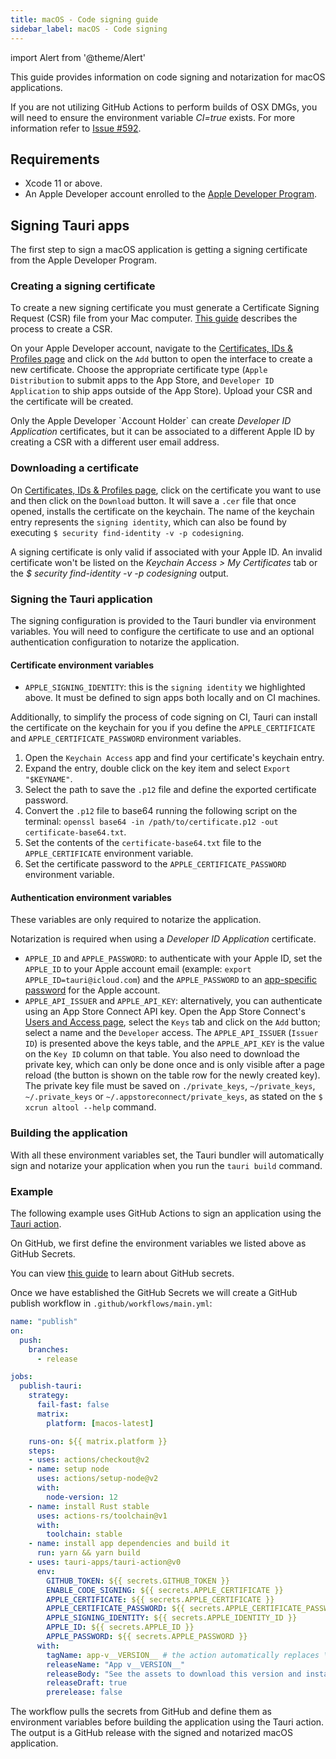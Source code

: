 ```yaml
---
title: macOS - Code signing guide
sidebar_label: macOS - Code signing
---
```


import Alert from '@theme/Alert'

This guide provides information on code signing and notarization for macOS applications.

<Alert title="Note" icon="info-alt">
If you are not utilizing GitHub Actions to perform builds of OSX DMGs, you will need to ensure the environment variable <i>CI=true</i> exists. For more information refer to <a href="https://github.com/tauri-apps/tauri/issues/592">Issue #592</a>.
</Alert>

## Requirements

- Xcode 11 or above.
- An Apple Developer account enrolled to the [Apple Developer Program](https://developer.apple.com/programs/).

## Signing Tauri apps

The first step to sign a macOS application is getting a signing certificate from the Apple Developer Program.

### Creating a signing certificate

To create a new signing certificate you must generate a Certificate Signing Request (CSR) file from your Mac computer. [This guide](https://help.apple.com/developer-account/#/devbfa00fef7) describes the process to create a CSR.

On your Apple Developer account, navigate to the [Certificates, IDs & Profiles page](https://developer.apple.com/account/resources/certificates/list) and click on the `Add` button to open the interface to create a new certificate. Choose the appropriate certificate type (`Apple Distribution` to submit apps to the App Store, and `Developer ID Application` to ship apps outside of the App Store). Upload your CSR and the certificate will be created.

<Alert title="Note" icon="info-alt">
Only the Apple Developer `Account Holder` can create <i>Developer ID Application</i> certificates, but it can be associated to a different Apple ID by creating a CSR with a different user email address.
</Alert>

### Downloading a certificate

On [Certificates, IDs & Profiles page](https://developer.apple.com/account/resources/certificates/list), click on the certificate you want to use and then click on the `Download` button. It will save a `.cer` file that once opened, installs the certificate on the keychain. The name of the keychain entry represents the `signing identity`, which can also be found by executing `$ security find-identity -v -p codesigning`.

<Alert title="Note" icon="info-alt">
A signing certificate is only valid if associated with your Apple ID. An invalid certificate won't be listed on the <i>Keychain Access > My Certificates</i> tab or the <i>$ security find-identity -v -p codesigning</i> output.
</Alert>

### Signing the Tauri application

The signing configuration is provided to the Tauri bundler via environment variables. You will need to configure the certificate to use and an optional authentication configuration to notarize the application.

#### Certificate environment variables

- `APPLE_SIGNING_IDENTITY`: this is the `signing identity` we highlighted above. It must be defined to sign apps both locally and on CI machines.

Additionally, to simplify the process of code signing on CI, Tauri can install the certificate on the keychain for you if you define the `APPLE_CERTIFICATE` and `APPLE_CERTIFICATE_PASSWORD` environment variables.

1. Open the `Keychain Access` app and find your certificate's keychain entry.
2. Expand the entry, double click on the key item and select `Export "$KEYNAME"`.
3. Select the path to save the `.p12` file and define the exported certificate password.
4. Convert the `.p12` file to base64 running the following script on the terminal: `openssl base64 -in /path/to/certificate.p12 -out certificate-base64.txt`.
5. Set the contents of the `certificate-base64.txt` file to the `APPLE_CERTIFICATE` environment variable.
6. Set the certificate password to the `APPLE_CERTIFICATE_PASSWORD` environment variable.

#### Authentication environment variables

These variables are only required to notarize the application.

<Alert title="Note" icon="info-alt">
Notarization is required when using a <i>Developer ID Application</i> certificate.
</Alert>

- `APPLE_ID` and `APPLE_PASSWORD`: to authenticate with your Apple ID, set the `APPLE_ID` to your Apple account email (example: `export APPLE_ID=tauri@icloud.com`) and the `APPLE_PASSWORD` to an [app-specific password](https://support.apple.com/en-ca/HT204397) for the Apple account.
- `APPLE_API_ISSUER` and `APPLE_API_KEY`: alternatively, you can authenticate using an App Store Connect API key. Open the App Store Connect's [Users and Access page](https://appstoreconnect.apple.com/access/users), select the `Keys` tab and click on the `Add` button; select a name and the `Developer` access. The `APPLE_API_ISSUER` (`Issuer ID`) is presented above the keys table, and the `APPLE_API_KEY` is the value on the `Key ID` column on that table. You also need to download the private key, which can only be done once and is only visible after a page reload (the button is shown on the table row for the newly created key). The private key file must be saved on `./private_keys`, `~/private_keys`, `~/.private_keys` or `~/.appstoreconnect/private_keys`, as stated on the `$ xcrun altool --help` command.

### Building the application

With all these environment variables set, the Tauri bundler will automatically sign and notarize your application when you run the `tauri build` command.

### Example

The following example uses GitHub Actions to sign an application using the [Tauri action](https://github.com/tauri-apps/tauri-action).

On GitHub, we first define the environment variables we listed above as GitHub Secrets.

<Alert title="Note" icon="info-alt">
You can view <a href="https://docs.github.com/en/actions/reference/encrypted-secrets">this guide</a> to learn about GitHub secrets. 
</Alert>

Once we have established the GitHub Secrets we will create a GitHub publish workflow in `.github/workflows/main.yml`: 
 
```yml
name: "publish"
on:
  push:
    branches:
      - release

jobs:
  publish-tauri:
    strategy:
      fail-fast: false
      matrix:
        platform: [macos-latest]

    runs-on: ${{ matrix.platform }}
    steps:
    - uses: actions/checkout@v2
    - name: setup node
      uses: actions/setup-node@v2
      with:
        node-version: 12
    - name: install Rust stable
      uses: actions-rs/toolchain@v1
      with:
        toolchain: stable
    - name: install app dependencies and build it
      run: yarn && yarn build
    - uses: tauri-apps/tauri-action@v0
      env:
        GITHUB_TOKEN: ${{ secrets.GITHUB_TOKEN }}
        ENABLE_CODE_SIGNING: ${{ secrets.APPLE_CERTIFICATE }}
        APPLE_CERTIFICATE: ${{ secrets.APPLE_CERTIFICATE }}
        APPLE_CERTIFICATE_PASSWORD: ${{ secrets.APPLE_CERTIFICATE_PASSWORD }}
        APPLE_SIGNING_IDENTITY: ${{ secrets.APPLE_IDENTITY_ID }}
        APPLE_ID: ${{ secrets.APPLE_ID }}
        APPLE_PASSWORD: ${{ secrets.APPLE_PASSWORD }}
      with:
        tagName: app-v__VERSION__ # the action automatically replaces \_\_VERSION\_\_ with the app version
        releaseName: "App v__VERSION__"
        releaseBody: "See the assets to download this version and install."
        releaseDraft: true
        prerelease: false
```

The workflow pulls the secrets from GitHub and define them as environment variables before building the application using the Tauri action. The output is a GitHub release with the signed and notarized macOS application.
